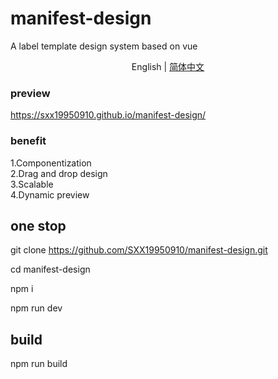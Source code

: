 # manifest-design
A label template design system based on vue

<div align="center">English | <a href="./README.md">简体中文</a></div>

### preview
https://sxx19950910.github.io/manifest-design/

### benefit
1.Componentization<br/>
2.Drag and drop design<br/>
3.Scalable<br/>
4.Dynamic preview<br/>
## one stop
git clone https://github.com/SXX19950910/manifest-design.git <br/>

cd manifest-design<br/>

npm i<br/>

npm run dev

## build
npm run build
